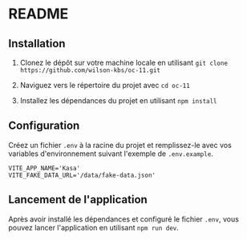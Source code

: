 # README

## Installation

1. Clonez le dépôt sur votre machine locale en utilisant `git clone https://github.com/wilson-kbs/oc-11.git`

2. Naviguez vers le répertoire du projet avec `cd oc-11`

3. Installez les dépendances du projet en utilisant `npm install`

## Configuration

Créez un fichier `.env` à la racine du projet et remplissez-le avec vos variables d'environnement suivant l'exemple de `.env.example`.

```dotenv
VITE_APP_NAME='Kasa'
VITE_FAKE_DATA_URL='/data/fake-data.json'
```

## Lancement de l'application

Après avoir installé les dépendances et configuré le fichier `.env`, vous pouvez lancer l'application en utilisant `npm run dev`.
